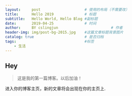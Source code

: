 ```yaml
---
layout:     post   				    # 使用的布局（不需要改）
title:      Hello 2019 				# 标题 
subtitle:   Hello World, Hello Blog #副标题
date:       2019-04-25 				# 时间
author:     BY cslingjun						# 作者
header-img: img/post-bg-2015.jpg 	#这篇文章标题背景图片
catalog: true 						# 是否归档
tags:								#标签
    - 生活
---
```


## Hey
>这是我的第一篇博客。以后加油！

进入你的博客主页，新的文章将会出现在你的主页上.
